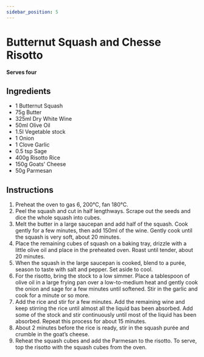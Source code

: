 ```yaml
---
sidebar_position: 5
---
```


# Butternut Squash and Chesse Risotto
__Serves four__

## Ingredients
- 1 Butternut Squash
- 75g Butter
- 325ml Dry White Wine
- 50ml Olive Oil
- 1.5l Vegetable stock
- 1 Onion  
- 1 Clove Garlic
- 0.5 tsp Sage
- 400g Risotto Rice
- 150g Goats' Cheese
- 50g Parmesan

## Instructions
1. Preheat the oven to gas 6, 200°C, fan 180°C.
2. Peel the squash and cut in half lengthways. Scrape out the seeds and dice the whole squash into cubes.
3. Melt the butter in a large saucepan and add half of the squash. Cook gently for a few minutes, then add 150ml of the wine. Gently cook until the squash is very soft, about 20 minutes.
4. Place the remaining cubes of squash on a baking tray, drizzle with a little olive oil and place in the preheated oven. Roast until tender, about 20 minutes.
5. When the squash in the large saucepan is cooked, blend to a purée, season to taste with salt and pepper. Set aside to cool.
6. For the risotto, bring the stock to a low simmer. Place a tablespoon of olive oil in a large frying pan over a low-to-medium heat and gently cook the onion and sage for a few minutes until softened. Stir in the garlic and cook for a minute or so more.
7. Add the rice and stir for a few minutes. Add the remaining wine and keep stirring the rice until almost all the liquid bas been absorbed. Add some of the stock and stir continuously until most of the liquid has been absorbed. Repeat this process for about 15 minutes.
8. About 2 minutes before the rice is ready, stir in the squash purée and crumble in the goat’s cheese.
9. Reheat the squash cubes and add the Parmesan to the risotto. To serve, top the risotto with the squash cubes from the oven.



